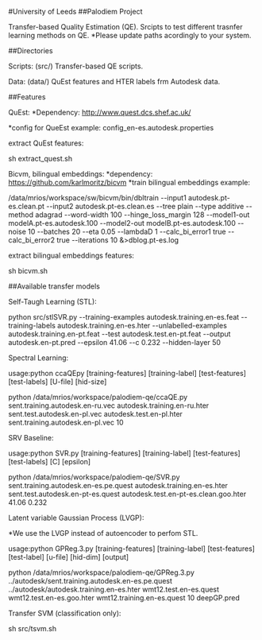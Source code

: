 #University of Leeds
##Palodiem Project

Transfer-based Quality Estimation (QE).
Srcipts to test different trasnfer learning methods on QE.
*Please update paths acordingly to your system.

##Directories

Scripts: (src/) Transfer-based QE scripts.

Data: (data/) QuEst features and HTER labels frm Autodesk data.


##Features

QuEst:
*Dependency: http://www.quest.dcs.shef.ac.uk/

*config for QueEst example: config_en-es.autodesk.properties

extract QuEst features:

sh extract_quest.sh 

Bicvm, bilingual embeddings:
*dependency: https://github.com/karlmoritz/bicvm
*train bilingual embeddings example:

/data/mrios/workspace/sw/bicvm/bin/dbltrain --input1 autodesk.pt-es.clean.pt --input2 autodesk.pt-es.clean.es --tree plain --type additive --method adagrad --word-width 100 --hinge_loss_margin 128 --model1-out modelA.pt-es.autodesk.100 --model2-out modelB.pt-es.autodesk.100 --noise 10 --batches 20 --eta 0.05 --lambdaD 1 --calc_bi_error1 true --calc_bi_error2 true --iterations 10 &>dblog.pt-es.log

extract bilingual embeddings features:

sh bicvm.sh

##Available transfer models

Self-Taugh Learning (STL):

python src/stlSVR.py 
  --training-examples autodesk.training.en-es.feat 
  --training-labels autodesk.training.en-es.hter 
  --unlabelled-examples autodesk.training.en-pt.feat 
  --test autodesk.test.en-pt.feat 
  --output autodesk.en-pt.pred 
  --epsilon 41.06 
  --c 0.232 
  --hidden-layer 50

Spectral Learning:

usage:python ccaQEpy [training-features] [training-label] [test-features] [test-labels] [U-file] [hid-size]

python /data/mrios/workspace/palodiem-qe/ccaQE.py sent.training.autodesk.en-ru.vec autodesk.training.en-ru.hter sent.test.autodesk.en-pl.vec autodesk.test.en-pl.hter sent.training.autodesk.en-pl.vec 10



SRV Baseline:

usage:python SVR.py [training-features] [training-label] [test-features] [test-labels] [C] [epsilon]

python /data/mrios/workspace/palodiem-qe/SVR.py sent.training.autodesk.en-es.pe.quest autodesk.training.en-es.hter sent.test.autodesk.en-pt-es.quest autodesk.test.en-pt-es.clean.goo.hter 41.06 0.232

Latent variable Gaussian Process (LVGP):

*We use the LVGP instead of autoencoder to perfom STL.

usage:python GPReg.3.py [training-features] [training-label] [test-features] [test-label] [u-file] [hid-dim] [output]

python /data/mrios/workspace/palodiem-qe/GPReg.3.py ../autodesk/sent.training.autodesk.en-es.pe.quest ../autodesk/autodesk.training.en-es.hter wmt12.test.en-es.quest wmt12.test.en-es.goo.hter wmt12.training.en-es.quest 10 deepGP.pred


Transfer SVM (classification only):

sh src/tsvm.sh

